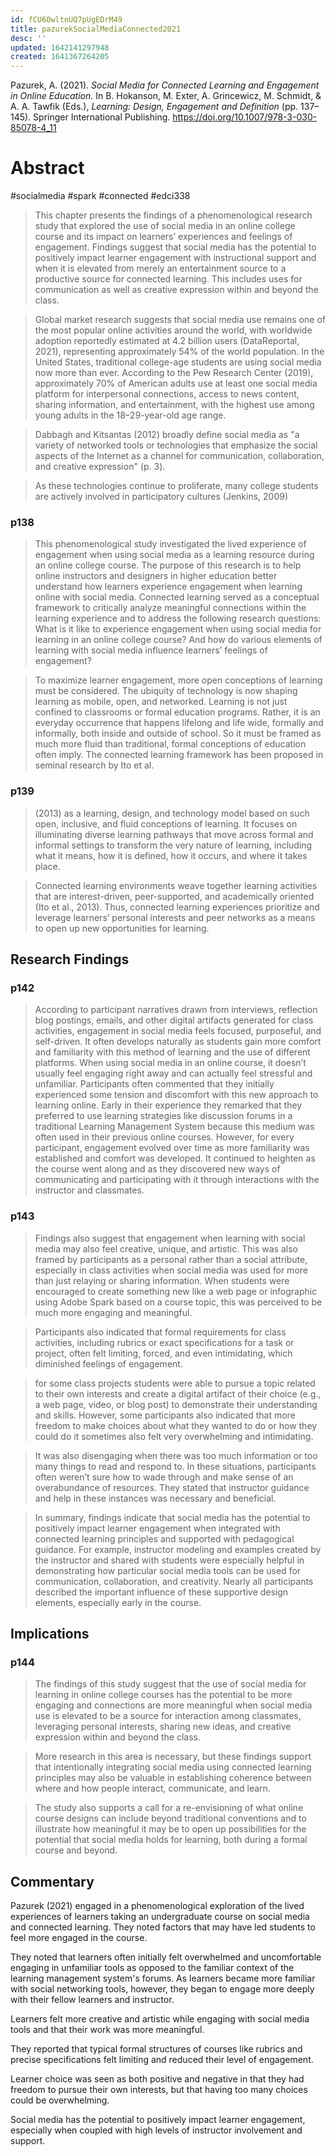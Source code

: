 ```yaml
---
id: fCU6OwltnUQ7pUgEDrM49
title: pazurekSocialMediaConnected2021
desc: ''
updated: 1642141297948
created: 1641367264205
---
```


Pazurek, A. (2021). *Social Media for Connected Learning and Engagement in Online Education.* In B. Hokanson, M. Exter, A. Grincewicz, M. Schmidt, & A. A. Tawfik (Eds.), *Learning: Design, Engagement and Definition* (pp. 137–145). Springer International Publishing. https://doi.org/10.1007/978-3-030-85078-4_11

# Abstract

#socialmedia #spark #connected #edci338


> This chapter presents the findings of a phenomenological research study that explored the use of social media in an online college course and its impact on learners’ experiences and feelings of engagement. Findings suggest that social media has the potential to positively impact learner engagement with instructional support and when it is elevated from merely an entertainment source to a productive source for connected learning. This includes uses for communication as well as creative expression within and beyond the class.

> Global market research suggests that social media use remains one of the most popular online activities around the world, with worldwide adoption reportedly estimated at 4.2 billion users (DataReportal, 2021), representing approximately 54% of the world population. In the United States, traditional college-age students are using social media now more than ever. According to the Pew Research Center (2019), approximately 70% of American adults use at least one social media platform for interpersonal connections, access to news content, sharing information, and entertainment, with the highest use among young adults in the 18–29-year-old age range.

> Dabbagh and Kitsantas (2012) broadly define social media as "a variety of networked tools or technologies that emphasize the social aspects of the Internet as a channel for communication, collaboration, and creative expression" (p. 3).

> As these technologies continue to proliferate, many college students are actively involved in participatory cultures (Jenkins, 2009) 

### p138

> This phenomenological study investigated the lived experience of engagement when using social media as a learning resource during an online college course. The purpose of this research is to help online instructors and designers in higher education better understand how learners experience engagement when learning online with social media. Connected learning served as a conceptual framework to critically analyze meaningful connections within the learning experience and to address the following research questions: What is it like to experience engagement when using social media for learning in an online college course? And how do various elements of learning with social media influence learners’ feelings of engagement?

> To maximize learner engagement, more open conceptions of learning must be considered. The ubiquity of technology is now shaping learning as mobile, open, and networked. Learning is not just confined to classrooms or formal education programs. Rather, it is an everyday occurrence that happens lifelong and life wide, formally and informally, both inside and outside of school. So it must be framed as much more fluid than traditional, formal conceptions of education often imply. The connected learning framework has been proposed in seminal research by Ito et al.

### p139
> (2013) as a learning, design, and technology model based on such open, inclusive, and fluid conceptions of learning. It focuses on illuminating diverse learning pathways that move across formal and informal settings to transform the very nature of learning, including what it means, how it is defined, how it occurs, and where it takes place.

> Connected learning environments weave together learning activities that are interest-driven, peer-supported, and academically oriented (Ito et al., 2013). Thus, connected learning experiences prioritize and leverage learners’ personal interests and peer networks as a means to open up new opportunities for learning.

## Research Findings
### p142

> According to participant narratives drawn from interviews, reflection blog postings, emails, and other digital artifacts generated for class activities, engagement in social media feels focused, purposeful, and self-driven. It often develops naturally as students gain more comfort and familiarity with this method of learning and the use of different platforms. When using social media in an online course, it doesn’t usually feel engaging right away and can actually feel stressful and unfamiliar. Participants often commented that they initially experienced some tension and discomfort with this new approach to learning online. Early in their experience they remarked that they preferred to use learning strategies like discussion forums in a traditional Learning Management System because this medium was often used in their previous online courses. However, for every participant, engagement evolved over time as more familiarity was established and comfort was developed. It continued to heighten as the course went along and as they discovered new ways of communicating and participating with it through interactions with the instructor and classmates.

### p143

> Findings also suggest that engagement when learning with social media may also feel creative, unique, and artistic. This was also framed by participants as a personal rather than a social attribute, especially in class activities when social media was used for more than just relaying or sharing information. When students were encouraged to create something new like a web page or infographic using Adobe Spark based on a course topic, this was perceived to be much more engaging and meaningful.

> Participants also indicated that formal requirements for class activities, including rubrics or exact specifications for a task or project, often felt limiting, forced, and even intimidating, which diminished feelings of engagement.

> for some class projects students were able to pursue a topic related to their own interests and create a digital artifact of their choice (e.g., a web page, video, or blog post) to demonstrate their understanding and skills. However, some participants also indicated that more freedom to make choices about what they wanted to do or how they could do it sometimes also felt very overwhelming and intimidating.

> It was also disengaging when there was too much information or too many things to read and respond to. In these situations, participants often weren’t sure how to wade through and make sense of an overabundance of resources. They stated that instructor guidance and help in these instances was necessary and beneficial.

> In summary, findings indicate that social media has the potential to positively impact learner engagement when integrated with connected learning principles and supported with pedagogical guidance. For example, instructor modeling and examples created by the instructor and shared with students were especially helpful in demonstrating how particular social media tools can be used for communication, collaboration, and creativity. Nearly all participants described the important influence of these supportive design elements, especially early in the course.

## Implications

### p144

> The findings of this study suggest that the use of social media for learning in online college courses has the potential to be more engaging and connections are more meaningful when social media use is elevated to be a source for interaction among classmates, leveraging personal interests, sharing new ideas, and creative expression within and beyond the class.

> More research in this area is necessary, but these findings support that intentionally integrating social media using connected learning principles may also be valuable in establishing coherence between where and how people interact, communicate, and learn.

> The study also supports a call for a re-envisioning of what online course designs can include beyond traditional conventions and to illustrate how meaningful it may be to open up possibilities for the potential that social media holds for learning, both during a formal course and beyond.

## Commentary

Pazurek (2021) engaged in a phenomenological exploration of the lived experiences of learners taking an undergraduate course on social media and connected learning. They noted factors that may have led students to feel more engaged in the course.

They noted that learners often initially felt overwhelmed and uncomfortable engaging in unfamiliar tools as opposed to the familiar context of the learning management system's forums. As learners became more familiar with social networking tools, however, they began to engage more deeply with their fellow learners and instructor.

Learners felt more creative and artistic while engaging with social media tools and that their work was more meaningful.

They reported that typical formal structures of courses like rubrics and precise specifications felt limiting and reduced their level of engagement.

Learner choice was seen as both positive and negative in that they had freedom to pursue their own interests, but that having too many choices could be overwhelming.

Social media has the potential to positively impact learner engagement, especially when coupled with high levels of instructor involvement and support.

